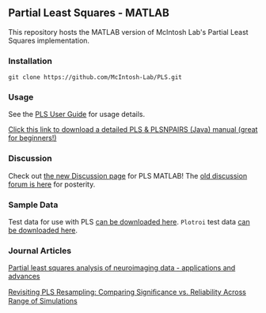 Partial Least Squares - MATLAB
------------------------------

This repository hosts the MATLAB version of McIntosh Lab's Partial Least Squares implementation.


### Installation
```
git clone https://github.com/McIntosh-Lab/PLS.git
```

### Usage
See the [PLS User Guide](https://github.com/McIntosh-Lab/PLS/wiki/User-Guide) for usage details.

[Click this link to download a detailed PLS & PLSNPAIRS (Java) manual (great for beginners!)](https://1sfu-my.sharepoint.com/:w:/g/personal/nfrazier_sfu_ca/EerUCY8xG7NEi8QfMpXkLOsBeGBRPohMCpOQLRoH85EY6w?e=rvdau3)

### Discussion
Check out [the new Discussion page](https://github.com/McIntosh-Lab/PLS/discussions) for PLS MATLAB! The [old discussion forum is here](https://www.rotman-baycrest.on.ca/index.php?section=105) for posterity.

### Sample Data
Test data for use with PLS [can be downloaded here](https://1sfu-my.sharepoint.com/:u:/g/personal/nfrazier_sfu_ca/EZ2SmCRcpXZKpYe0OKbi64kBtEfHhlZoupq9WKPnGN_k5A?e=29Z8f5). `Plotroi` test data [can be downloaded here](https://1sfu-my.sharepoint.com/:u:/g/personal/nfrazier_sfu_ca/EUGhhw2d5cVNuNMnF3ALIzMBFJxw-rYmF3unR5_YDfdedg?e=24pgA8).

### Journal Articles
[Partial least squares analysis of neuroimaging data - applications and advances](https://1sfu-my.sharepoint.com/:b:/g/personal/nfrazier_sfu_ca/EakVutvWlMRMpmcxZcDb8V0BssFdo021GvTcqcScSS9rpQ?e=AGmEKk)

[Revisiting PLS Resampling: Comparing Signiﬁcance vs. Reliability Across Range of Simulations](https://1sfu-my.sharepoint.com/:b:/g/personal/nfrazier_sfu_ca/EUUfHk_oelxAnq3P2Bghv9ABzzadHZnXr3jL078WDgCGOg?e=EBCfDc)
